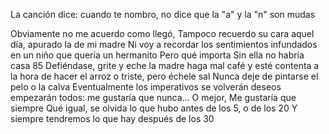 La canción dice: cuando te nombro, no dice que la "a" y la "n" son mudas

Obviamente no me acuerdo como llegó,
Tampoco recuerdo su cara aquel día,
apurado la de mi madre
Ni voy a recordar los sentimientos infundados en un niño
que quería un hermanito
Pero qué importa
Sin ella no habría casa 85
Defiéndase, grite y eche la madre
haga mal café y esté contenta a la hora de hacer el arroz
o triste,
pero échele sal
Nunca deje de pintarse el pelo
o la calva
Eventualmente los imperativos se volverán deseos
empezarán todos: me gustaría que nunca...
O mejor,
Me gustaría que siempre
Qué igual,
se olvida lo que hubo antes de los 5, o de los 20
Y siempre tendremos lo que hay después de los 30
